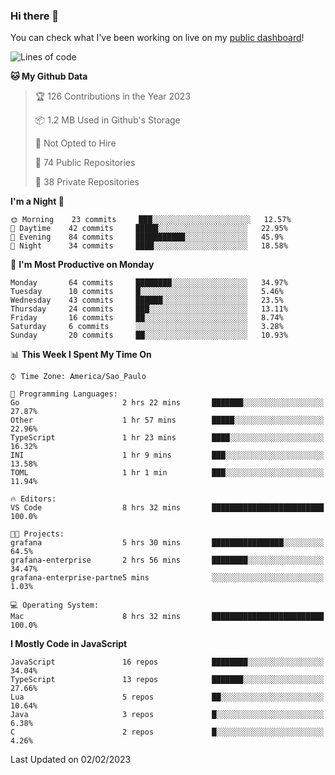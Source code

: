 ### Hi there 👋

<!--
**guicaulada/guicaulada** is a ✨ _special_ ✨ repository because its `README.md` (this file) appears on your GitHub profile.

Here are some ideas to get you started:

- 🔭 I’m currently working on ...
- 🌱 I’m currently learning ...
- 👯 I’m looking to collaborate on ...
- 🤔 I’m looking for help with ...
- 💬 Ask me about ...
- 📫 How to reach me: ...
- 😄 Pronouns: ...
- ⚡ Fun fact: ...
-->

You can check what I've been working on live on my [public dashboard](https://guicaulada.grafana.net/public-dashboards/e00f2ad838544b02826e8c075c05df45?orgId=1&refresh=30s)!

<!--START_SECTION:waka-->
![Lines of code](https://img.shields.io/badge/From%20Hello%20World%20I%27ve%20Written-45552%20lines%20of%20code-blue)

**🐱 My Github Data** 

> 🏆 126 Contributions in the Year 2023
 > 
> 📦 1.2 MB Used in Github's Storage 
 > 
> 🚫 Not Opted to Hire
 > 
> 📜 74 Public Repositories 
 > 
> 🔑 38 Private Repositories  
 > 
**I'm a Night 🦉** 

```text
🌞 Morning    23 commits     ███░░░░░░░░░░░░░░░░░░░░░░   12.57% 
🌆 Daytime    42 commits     █████░░░░░░░░░░░░░░░░░░░░   22.95% 
🌃 Evening    84 commits     ███████████░░░░░░░░░░░░░░   45.9% 
🌙 Night      34 commits     ████░░░░░░░░░░░░░░░░░░░░░   18.58%

```
📅 **I'm Most Productive on Monday** 

```text
Monday       64 commits     ████████░░░░░░░░░░░░░░░░░   34.97% 
Tuesday      10 commits     █░░░░░░░░░░░░░░░░░░░░░░░░   5.46% 
Wednesday    43 commits     ██████░░░░░░░░░░░░░░░░░░░   23.5% 
Thursday     24 commits     ███░░░░░░░░░░░░░░░░░░░░░░   13.11% 
Friday       16 commits     ██░░░░░░░░░░░░░░░░░░░░░░░   8.74% 
Saturday     6 commits      ░░░░░░░░░░░░░░░░░░░░░░░░░   3.28% 
Sunday       20 commits     ██░░░░░░░░░░░░░░░░░░░░░░░   10.93%

```


📊 **This Week I Spent My Time On** 

```text
⌚︎ Time Zone: America/Sao_Paulo

💬 Programming Languages: 
Go                       2 hrs 22 mins       ███████░░░░░░░░░░░░░░░░░░   27.87% 
Other                    1 hr 57 mins        █████░░░░░░░░░░░░░░░░░░░░   22.96% 
TypeScript               1 hr 23 mins        ████░░░░░░░░░░░░░░░░░░░░░   16.32% 
INI                      1 hr 9 mins         ███░░░░░░░░░░░░░░░░░░░░░░   13.58% 
TOML                     1 hr 1 min          ███░░░░░░░░░░░░░░░░░░░░░░   11.94%

🔥 Editors: 
VS Code                  8 hrs 32 mins       █████████████████████████   100.0%

🐱‍💻 Projects: 
grafana                  5 hrs 30 mins       ████████████████░░░░░░░░░   64.5% 
grafana-enterprise       2 hrs 56 mins       ████████░░░░░░░░░░░░░░░░░   34.47% 
grafana-enterprise-partne5 mins              ░░░░░░░░░░░░░░░░░░░░░░░░░   1.03%

💻 Operating System: 
Mac                      8 hrs 32 mins       █████████████████████████   100.0%

```

**I Mostly Code in JavaScript** 

```text
JavaScript               16 repos            ████████░░░░░░░░░░░░░░░░░   34.04% 
TypeScript               13 repos            ███████░░░░░░░░░░░░░░░░░░   27.66% 
Lua                      5 repos             ██░░░░░░░░░░░░░░░░░░░░░░░   10.64% 
Java                     3 repos             █░░░░░░░░░░░░░░░░░░░░░░░░   6.38% 
C                        2 repos             █░░░░░░░░░░░░░░░░░░░░░░░░   4.26%

```



 Last Updated on 02/02/2023
<!--END_SECTION:waka-->
